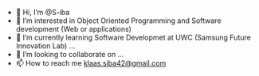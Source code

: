 - 👋 Hi, I’m @S-iba
- 👀 I’m interested in Object Oriented Programming and Software development (Web or applications)
- 🌱 I’m currently learning Software Developmet at UWC (Samsung Future Innovation Lab) ...
- 💞️ I’m looking to collaborate on ...
- 📫 How to reach me klaas.siba42@gmail.com

<!---
S-iba/S-iba is a ✨ special ✨ repository because its `README.md` (this file) appears on your GitHub profile.
You can click the Preview link to take a look at your changes.
--->
